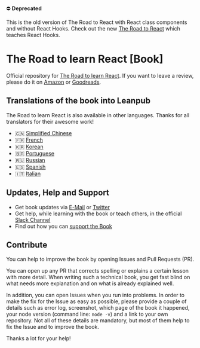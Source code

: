 ⛔️ **Deprecated** 

This is the old version of The Road to React with React class components and without React Hooks. Check out the new [The Road to React](http://roadtoreact.com/) which teaches React Hooks.

# The Road to learn React [Book]

Official repository for [The Road to learn React](https://www.robinwieruch.de/the-road-to-learn-react/). If you want to leave a review, please do it on [Amazon](https://www.amazon.com/dp/B077HJFCQX?tag=21moves-20) or [Goodreads](https://www.goodreads.com/book/show/37503118-the-road-to-learn-react).

## Translations of the book into Leanpub

The Road to learn React is also available in other languages. Thanks for all translators for their awesome work!

* 🇨🇳 [Simplified Chinese](https://leanpub.com/the-road-to-learn-react-chinese)
* 🇫🇷 [French](https://leanpub.com/the-road-to-learn-react-french)
* 🇰🇷 [Korean](https://leanpub.com/the-road-to-learn-react-korean)
* 🇧🇷 [Portuguese](https://leanpub.com/the-road-to-learn-react-portuguese)
* 🇷🇺 [Russian](https://leanpub.com/the-road-to-learn-react-russian)
* 🇪🇸 [Spanish](https://leanpub.com/the-road-to-learn-react-spanish)
* 🇮🇹 [Italian](https://leanpub.com/the-road-to-learn-react-italian)

## Updates, Help and Support

* Get book updates via [E-Mail](https://www.getrevue.co/profile/rwieruch) or [Twitter](https://twitter.com/rwieruch)
* Get help, while learning with the book or teach others, in the official [Slack Channel](https://slack-the-road-to-learn-react.wieruch.com/)
* Find out how you can [support the Book](https://www.robinwieruch.de/about/)

## Contribute

You can help to improve the book by opening Issues and Pull Requests (PR).

You can open up any PR that corrects spelling or explains a certain lesson with more detail. When writing such a technical book, you get fast blind on what needs more explanation and on what is already explained well.

In addition, you can open Issues when you run into problems. In order to make the fix for the Issue as easy as possible, please provide a couple of details such as error log, screenshot, which page of the book it happened, your node version (command line: `node -v`) and a link to your own repository. Not all of these details are mandatory, but most of them help to fix the Issue and to improve the book.

Thanks a lot for your help!
